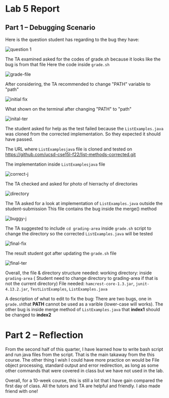 # Lab 5 Report
## Part 1 – Debugging Scenario

Here is the question student has regarding to the bug they have:

![question 1](https://github.com/jayden789/cse15l-lab-reports/assets/112384009/a67a8b2a-2acf-4cb1-a2ef-63f852982a73)


The TA examined asked for the codes of grade.sh because it looks like the bug is from that file
Here the code inside `grade.sh`

![grade-file](https://github.com/jayden789/cse15l-lab-reports/assets/112384009/ce75c31f-5b98-40ba-bfdf-9262f3112497)


After considering, the TA recommended to change "PATH" variable to "path"

![initial fix](https://github.com/jayden789/cse15l-lab-reports/assets/112384009/00fd7e65-14c3-4cdc-8fb0-525c17ffe0cf)


What shown on the terminal after changing "PATH" to "path"

![inital-ter](https://github.com/jayden789/cse15l-lab-reports/assets/112384009/39015628-f1b2-4250-910a-39ced4643530)

The student asked for help as the test failed because the `ListExamples.java` was cloned from
the corrected implementation. So they expected it should have passed.

The URL where `ListExamplesjava` file is cloned and tested on
https://github.com/ucsd-cse15l-f22/list-methods-corrected.git

The implementation inside `ListExamplesjava` file

![correct-j](https://github.com/jayden789/cse15l-lab-reports/assets/112384009/6b224520-81de-45bd-a673-4e40ba682b28)

The TA checked and asked for photo of hierrachy of directories

![directory](https://github.com/jayden789/cse15l-lab-reports/assets/112384009/a5c736a5-b6be-4eda-b30f-a601345effd9)

The TA asked for a look at implementation of `ListExamples.java` outside the student-submission
This file contains the bug inside the merge() method

![buggy-j](https://github.com/jayden789/cse15l-lab-reports/assets/112384009/f6e281fc-dda1-43d8-8ce7-cc38332dbe30)


The TA suggested to include `cd grading-area` inside `grade.sh` script to change the directory
so the corrected `ListExamples.java` will be tested

![final-fix](https://github.com/jayden789/cse15l-lab-reports/assets/112384009/c0e14a41-d68f-4a93-9b54-f9fef7ba5799)

The result student got after updating the `grade.sh` file

![final-ter](https://github.com/jayden789/cse15l-lab-reports/assets/112384009/2d6a6315-6bed-494a-be6d-c823e0c20d25)

Overall,
the file & directory structure needed: working directory: inside `grading-area`
( Student need to change directory to grading-area if that is not the current directory)
File needed: `hamcrest-core-1.3.jar`, `junit-4.13.2.jar`, `TestListExamples`, `ListExamples.java`

A description of what to edit to fix the bug:
There are two bugs, one in `grade.sh`that **PATH** cannot be used as a varible (lower-case will works).
The other bug is inside merge method of `ListExamples.java` that **index1** should be changed to **index2**

# Part 2 – Reflection

From the second half of this quarter, I have learned how to write bash script and run java files from the script.
That is the main takaway from the this course.
The other thing I wish I could have more practice on would be File object processing, standard output and error redirection,
as long as some other commands that were covered in class but we have not used in the lab.

Overall, for a 10-week course, this is still a lot that I have gain compared the first day of class.
All the tutors and TA are helpful and friendly. I also made friend with one!

